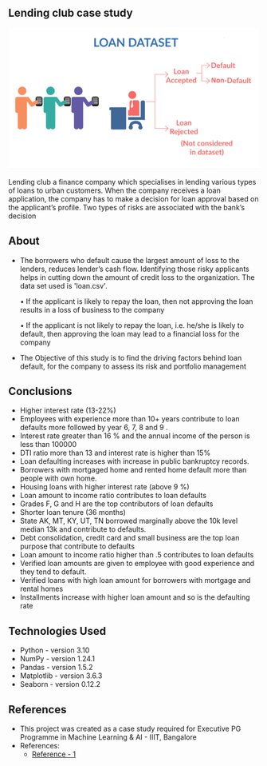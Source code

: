 ## Lending club case study 

![Lending club](https://github.com/jenilChristo/LendingClub_EDA/blob/main/loandata.png?raw=true)




Lending club a finance company which specialises in lending various types of loans to urban customers. When the company receives a loan application, the company has to make a decision for loan approval based on the applicant’s profile. Two types of risks are associated with the bank’s decision


## About  
- The borrowers who default cause the largest amount of loss to the lenders, reduces lender’s cash flow. Identifying those risky applicants helps in cutting down the amount of credit loss to the organization. The data set used is 'loan.csv'.

    • If the applicant is likely to repay the loan, then not approving the loan results in a loss of business to the company

    • If the applicant is not likely to repay the loan, i.e. he/she is likely to default, then approving the loan may lead to a financial loss for the company

- The Objective of this study is to find the driving factors behind loan default, for the company to assess its risk and portfolio management


## Conclusions
* Higher interest rate (13-22%)
* Employees with experience more than 10+ years contribute to loan defaults more followed by year 6, 7, 8 and 9 .
* Interest rate greater than 16 % and the annual income of the person is less than 100000
* DTI ratio more than 13 and interest rate is higher than 15%
* Loan defaulting increases with increase in public bankruptcy records.
* Borrowers with mortgaged home and rented home default more than people with own home.
* Housing loans with higher interest rate (above 9 %)
* Loan amount to income ratio contributes to loan defaults
* Grades F, G and H are the top contributors of loan defaults
* Shorter loan tenure (36 months)
* State AK, MT, KY, UT, TN borrowed marginally above the 10k level median 13k and contribute to defaults.
* Debt consolidation, credit card and small business are the top loan purpose that contribute to defaults
* Loan amount to income ratio higher than .5 contributes to loan defaults
* Verified loan amounts are given to employee with good experience and they tend to default.
* Verified loans with high loan amount for borrowers with mortgage and rental homes
* Installments increase with higher loan amount and so is the defaulting rate


## Technologies Used
- Python - version 3.10
- NumPy - version 1.24.1
- Pandas - version 1.5.2
- Matplotlib - version 3.6.3
- Seaborn - version 0.12.2


## References
- This project was created as a case study required for Executive PG Programme in Machine Learning & AI - IIIT, Bangalore
- References:
    - [Reference - 1](https://www.liebertpub.com/doi/10.1089/big.2018.0092)